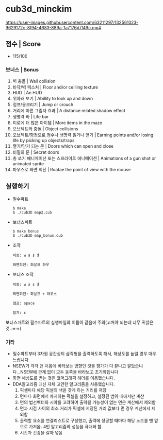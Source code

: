 # cub3d_minckim

https://user-images.githubusercontent.com/63211297/132561023-9629172c-8f94-4683-889a-1a7176d7f49c.mp4



## 점수 | Score
- 115/100
### 보너스 | Bonus
1. 벽 충돌 | Wall collision
2. 바닥/벽 텍스처 | Floor and/or ceilling texture
3. HUD | An HUD
4. 위아래 보기 | Abillity to look up and down
5. 점프/웅크리기 | Jump or crouch
6. 거리에 따른 그림자 효과 | A distance related shadow effect
7. 생명력 바 | Life bar
8. 미로에 더 많은 아이템 | More items in the maze
9. 오브젝트와 충돌 | Object collisions
10. 오브젝트/함정으로 점수나 생명력 잃거나 얻기 | Earning points and/or losing life by picking up objects/traps
11. 열기/닫기 되는 문 | Doors which can open and close
12. 비밀의 문 | Secret doors
13. 총 쏘기 에니메이션 또는 스프라이트 에니메이션 | Animations of a gun shot or animated sprite
14. 마우스로 화면 회전 | Roatae the point of view with the mouse
## 실행하기
- 필수파트

      $ make
      $ ./cub3D map2.cub

- 보너스파트

      $ make bonus
      $ ./cub3D map_bonus.cub

- 조작
      
      이동: w a s d

      화면회전: 화살표 좌우
- 보너스 조작

      이동: w a s d

      화면회전: 화살표 + 마우스

      점프: space

      앉기: c

보너스파트와 필수파트의 실행파일의 이름이 같음에 주의(고쳐야 되는데 너무 귀찮은것..ㅠㅠ)
### 기타
- 필수파트부터 3차원 공간상의 삼각형을 출력하도록 해서, 해상도를 높일 경우 매우 느립니다.
- NSEW가 각각 맨 처음에 바라보는 방향인 것을 평가가 다 끝나고 알았습니다...NSEW에 관계 없이 모두 동쪽을 바라보고 초기화됩니다
- 화면 해상도를 받는 것은 코어그래픽 헤더를 이용했습니다.
- DDA알고리즘 대신 자체 고안한 알고리즘을 사용했습니다.
  1. 픽셀마다 해당 픽셀의 색을 갖게 하는 거리를 저장
  2. 면마다 화면에서 차지하는 픽셀을 설정하고, 설정된 범위 내에서만 계산
  3. 면의 법선벡터와 시야를 고려하여 출력될 가능성이 없는 면은 계산에서 제외함
  4. 면과 시점 사이의 최소 거리가 픽셀에 저장된 거리 값보다 먼 경우 계산에서 제외함
  5. 출력할 요소를 연결리스트로 구성했고, 출력에 성공할 때마다 해당 노드를 맨 앞으로 가져옴. 4번 알고리즘의 성능을 극대화 함.
  6. 시간과 건강을 갈아 넣음
